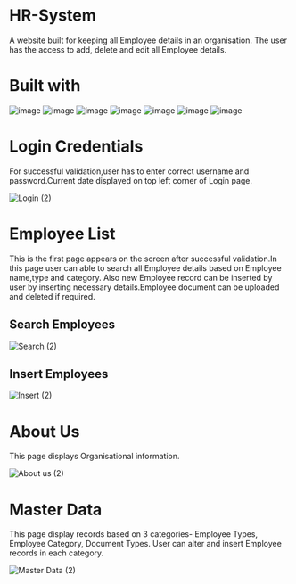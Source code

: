 # HR-System
A website built for keeping all Employee details in an organisation. The user has the access to add, delete and edit all Employee details.
# Built with 
![image](https://user-images.githubusercontent.com/108291615/179401963-d7f359ab-a09b-4a03-a480-88eb006c43fa.png)
![image](https://user-images.githubusercontent.com/108291615/179402018-365cbfbf-9d95-4663-b1d1-615990355511.png)
![image](https://user-images.githubusercontent.com/108291615/179402231-184aa264-6f2c-48e4-b31b-7bcff167a6b2.png)
![image](https://user-images.githubusercontent.com/108291615/179402257-31f143ae-fd7e-4d63-adc8-2bac94241e4b.png)
![image](https://user-images.githubusercontent.com/108291615/179402289-4303b351-4dd4-45dc-989f-f4ba358021ca.png)
![image](https://user-images.githubusercontent.com/108291615/179402148-870f3be3-2985-454c-8b89-2ad294529e49.png)
![image](https://user-images.githubusercontent.com/108291615/179402169-8680faed-c0ec-4712-848b-4c01e7f807b5.png)
# Login Credentials
For successful validation,user has to enter correct username and password.Current date displayed on top left corner of Login page.


![Login (2)](https://user-images.githubusercontent.com/108291615/179404008-db644da9-c63a-4df0-b997-736182bc817e.png)
# Employee List
This is the first page appears on the screen after successful validation.In this page user can able to search all Employee details based on Employee name,type and category.
Also new Employee record can be inserted by user by inserting necessary details.Employee document can be uploaded and deleted if required. 
## Search Employees
![Search (2)](https://user-images.githubusercontent.com/108291615/179404118-e0260e84-a9e6-4207-94ea-638cd8c24baa.png)
## Insert Employees
![Insert (2)](https://user-images.githubusercontent.com/108291615/179404137-2e68dd47-ec1c-4fa4-ac0e-6ad3cf01ae3a.png)
# About Us
This page displays Organisational information.


![About us (2)](https://user-images.githubusercontent.com/108291615/179404145-ffce4275-be5b-4a98-ac4f-706dc8a4b825.png)
# Master Data
This page display records based on 3 categories- Employee Types, Employee Category, Document Types. 
User can alter and insert Employee records in each category.


![Master Data (2)](https://user-images.githubusercontent.com/108291615/179404151-11b36671-058f-401d-b9af-7d9b21dbcf9b.png)
